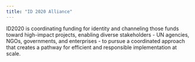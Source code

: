 ```yaml
---
title: "ID 2020 Alliance"
---
```


ID2020 is coordinating funding for identity and channeling those funds toward high-impact projects, enabling diverse stakeholders - UN agencies, NGOs, governments, and enterprises - to pursue a coordinated approach that creates a pathway for efficient and responsible implementation at scale.

